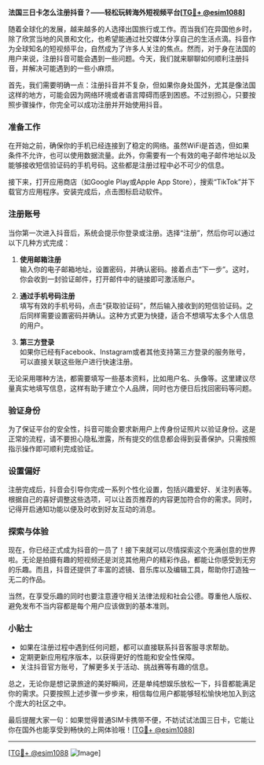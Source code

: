 **法国三日卡怎么注册抖音？——轻松玩转海外短视频平台[[TG💪+ @esim1088](https://t.me/s/esim1088)]**

随着全球化的发展，越来越多的人选择出国旅行或工作。而当我们在异国他乡时，除了欣赏当地的风景和文化，也希望能通过社交媒体分享自己的生活点滴。抖音作为全球知名的短视频平台，自然成为了许多人关注的焦点。然而，对于身在法国的用户来说，注册抖音可能会遇到一些问题。今天，我们就来聊聊如何顺利注册抖音，并解决可能遇到的一些小麻烦。

首先，我们需要明确一点：注册抖音并不复杂，但如果你身处国外，尤其是像法国这样的地方，可能会因为网络环境或者语言障碍而感到困惑。不过别担心，只要按照步骤操作，你完全可以成功注册并开始使用抖音。

### 准备工作

在开始之前，确保你的手机已经连接到了稳定的网络。虽然WiFi是首选，但如果条件不允许，也可以使用数据流量。此外，你需要有一个有效的电子邮件地址以及能够接收短信验证码的手机号码。这些都是注册过程中必不可少的信息。

接下来，打开应用商店（如Google Play或Apple App Store），搜索“TikTok”并下载官方应用程序。安装完成后，点击图标启动软件。

### 注册账号

当你第一次进入抖音后，系统会提示你登录或注册。选择“注册”，然后你可以通过以下几种方式完成：

1. **使用邮箱注册**  
   输入你的电子邮箱地址，设置密码，并确认密码。接着点击“下一步”。这时，你会收到一封验证邮件，打开邮件中的链接即可激活账户。

2. **通过手机号码注册**  
   填写有效的手机号码，点击“获取验证码”，然后输入接收到的短信验证码。之后同样需要设置密码并确认。这种方式更为快捷，适合不想填写太多个人信息的用户。

3. **第三方登录**  
   如果你已经有Facebook、Instagram或者其他支持第三方登录的服务账号，可以直接关联这些账户进行快速注册。

无论采用哪种方法，都需要填写一些基本资料，比如用户名、头像等。这里建议尽量真实地填写信息，这样有助于建立个人品牌，同时也方便日后找回密码等问题。

### 验证身份

为了保证平台的安全性，抖音可能会要求新用户上传身份证照片以验证身份。这是正常的流程，请不要担心隐私泄露，所有提交的信息都会得到妥善保护。只需按照指示操作即可顺利完成验证。

### 设置偏好

注册完成后，抖音会引导你完成一系列个性化设置，包括兴趣爱好、关注列表等。根据自己的喜好调整这些选项，可以让首页推荐的内容更加符合你的需求。同时，记得开启通知功能以便及时收到好友互动的消息。

### 探索与体验

现在，你已经正式成为抖音的一员了！接下来就可以尽情探索这个充满创意的世界啦。无论是拍摄有趣的短视频还是浏览其他用户的精彩作品，都能让你感受到无穷的乐趣。而且，抖音还提供了丰富的滤镜、音乐库以及编辑工具，帮助你打造独一无二的作品。

当然，在享受乐趣的同时也要注意遵守相关法律法规和社会公德。尊重他人版权、避免发布不当内容都是每个用户应该做到的基本准则。

### 小贴士

- 如果在注册过程中遇到任何问题，都可以直接联系抖音客服寻求帮助。
- 定期更新应用程序版本，以获得更好的性能和安全性保障。
- 关注抖音官方账号，了解更多关于活动、挑战赛等有趣的信息。

总之，无论你是想记录旅途的美好瞬间，还是单纯想娱乐放松一下，抖音都能满足你的需求。只要按照上述步骤一步步来，相信每位用户都能够轻松愉快地加入到这个庞大的社区之中。

最后提醒大家一句：如果觉得普通SIM卡携带不便，不妨试试法国三日卡，它能让你在国外也能享受到畅快的上网体验哦！[[TG💪+ @esim1088](https://t.me/s/esim1088)]

---

[[TG💪+ @esim1088](https://t.me/s/esim1088) ![Image](https://i.postimg.cc/4NQfJmqS/Snipaste-2025-05-13-00-14-12.png)]